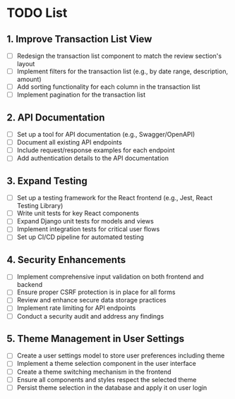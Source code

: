# TODO List

## 1. Improve Transaction List View
- [ ] Redesign the transaction list component to match the review section's layout
- [ ] Implement filters for the transaction list (e.g., by date range, description, amount)
- [ ] Add sorting functionality for each column in the transaction list
- [ ] Implement pagination for the transaction list

## 2. API Documentation
- [ ] Set up a tool for API documentation (e.g., Swagger/OpenAPI)
- [ ] Document all existing API endpoints
- [ ] Include request/response examples for each endpoint
- [ ] Add authentication details to the API documentation

## 3. Expand Testing
- [ ] Set up a testing framework for the React frontend (e.g., Jest, React Testing Library)
- [ ] Write unit tests for key React components
- [ ] Expand Django unit tests for models and views
- [ ] Implement integration tests for critical user flows
- [ ] Set up CI/CD pipeline for automated testing

## 4. Security Enhancements
- [ ] Implement comprehensive input validation on both frontend and backend
- [ ] Ensure proper CSRF protection is in place for all forms
- [ ] Review and enhance secure data storage practices
- [ ] Implement rate limiting for API endpoints
- [ ] Conduct a security audit and address any findings

## 5. Theme Management in User Settings
- [ ] Create a user settings model to store user preferences including theme
- [ ] Implement a theme selection component in the user interface
- [ ] Create a theme switching mechanism in the frontend
- [ ] Ensure all components and styles respect the selected theme
- [ ] Persist theme selection in the database and apply it on user login
